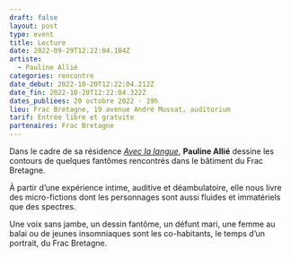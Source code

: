 ```yaml
---
draft: false
layout: post
type: event
title: Lecture
date: 2022-09-29T12:22:04.104Z
artiste:
  - Pauline Allié
categories: rencontre
date_debut: 2022-10-20T12:22:04.212Z
date_fin: 2022-10-20T12:22:04.322Z
dates_publiees: 20 octobre 2022 · 19h
lieu: Frac Bretagne, 19 avenue André Mussat, auditorium
tarif: Entrée libre et gratuite
partenaires: Frac Bretagne
---
```

Dans le cadre de sa résidence *[Avec la langue](https://maiporennes.fr/residence/2022/06/28/avec_la_langue2.html)*, **Pauline Allié** dessine les contours de quelques fantômes rencontrés dans le bâtiment du Frac Bretagne. 

À partir d’une expérience intime, auditive et déambulatoire, elle nous livre des micro-fictions dont les personnages sont aussi fluides et immatériels que des spectres. 

Une voix sans jambe, un dessin fantôme, un défunt mari, une femme au balai ou de jeunes insomniaques sont les co-habitants, le temps d’un portrait, du Frac Bretagne.
